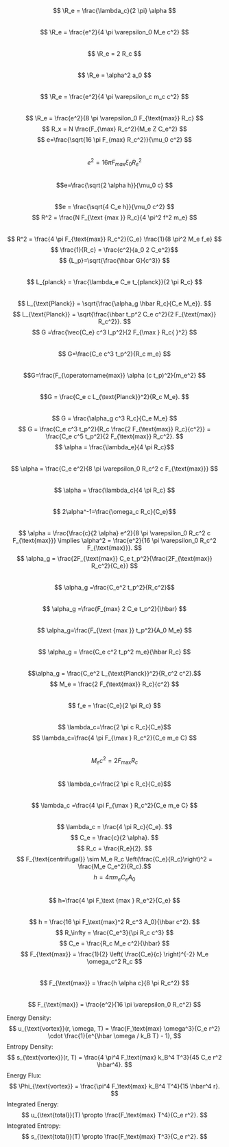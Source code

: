 $$ \R_e = \frac{\lambda_c}{2 \pi} \alpha $$  
$$ \R_e = \frac{e^2}{4 \pi \varepsilon_0 M_e c^2} $$  
$$ \R_e = 2 R_c $$  
$$ \R_e =  \alpha^2 a_0 $$  
$$ \R_e = \frac{e^2}{4 \pi \varepsilon_c m_c c^2} $$  
$$ \R_e = \frac{e^2}{8 \pi \varepsilon_0 F_{\text{max}} R_c} $$
$$ R_x = N \frac{F_{\max} R_c^2}{M_e Z C_e^2} $$
$$ e=\frac{\sqrt{16 \pi F_{max} R_c^2}}{\mu_0 c^2} $$   
$$ e^2=16 \pi F_{max} \xi_0 R_e^2 $$   
$$e=\frac{\sqrt{2 \alpha h}}{\mu_0 c} $$  
$$e = \frac{\sqrt{4 C_e h}}{\mu_0 c^2} $$
$$ R^2 = \frac{N F_{\text {max }} R_c}{4 \pi^2 f^2 m_e} $$  
$$ R^2 = \frac{4 \pi F_{\text{max}} R_c^2}{C_e} \frac{1}{8 \pi^2 M_e f_e} $$
$$    \frac{1}{R_c} = \frac{c^2}{a_0 2 C_e^2}$$
$$ {L_p}=\sqrt{\frac{\hbar G}{c^3}} $$  
$$ L_{planck} = \frac{\lambda_e C_e t_{planck}}{2 \pi R_c} $$   
$$ L_{\text{Planck}} = \sqrt{\frac{\alpha_g \hbar R_c}{C_e M_e}}.  $$
$$ L_{\text{Planck}} = \sqrt{\frac{\hbar t_p^2 C_e c^2}{2 F_{\text{max}} R_c^2}}. $$
$$ G =\frac{\vec{C_e} c^3 l_p^2}{2 F_{\max } R_c{ }^2} $$  
$$ G=\frac{C_e c^3 t_p^2}{R_c m_e} $$   
$$G=\frac{F_{\operatorname{max}} \alpha (c t_p)^2}{m_e^2} $$  
$$G = \frac{C_e c L_{\text{Planck}}^2}{R_c M_e}. $$  
$$ G = \frac{\alpha_g c^3 R_c}{C_e M_e} $$
$$ G = \frac{C_e c^3 t_p^2}{R_c \frac{2 F_{\text{max}} R_c}{c^2}} = \frac{C_e c^5 t_p^2}{2 F_{\text{max}} R_c^2}. $$
$$ \alpha = \frac{\lambda_e}{4 \pi R_c}$$  
$$ \alpha = \frac{C_e e^2}{8 \pi \varepsilon_0 R_c^2 c F_{\text{max}}} $$    
$$  \alpha = \frac{\lambda_c}{4 \pi R_c}  $$  
$$ 2\alpha^-1=\frac{\omega_c R_c}{C_e}$$    
$$ \alpha = \frac{\frac{c}{2 \alpha} e^2}{8 \pi \varepsilon_0 R_c^2 c F_{\text{max}}} \implies \alpha^2 = \frac{e^2}{16 \pi \varepsilon_0 R_c^2 F_{\text{max}}}. $$
$$ \alpha_g =  \frac{2F_{\text{max}} C_e t_p^2}{\frac{2F_{\text{max}} R_c^2}{C_e}} $$    
$$ \alpha_g =\frac{C_e^2 t_p^2}{R_c^2}$$     
$$ \alpha_g =\frac{F_{max} 2 C_e t_p^2}{\hbar} $$  
$$ \alpha_g=\frac{F_{\text {max }} t_p^2}{A_0 M_e} $$   
$$ \alpha_g = \frac{C_e c^2 t_p^2 m_e}{\hbar R_c} $$   
$$\alpha_g = \frac{C_e^2 L_{\text{Planck}}^2}{R_c^2 c^2}.$$
$$ M_e = \frac{2 F_{\text{max}} R_c}{c^2} $$   
$$ f_e = \frac{C_e}{2 \pi R_c} $$  
$$ \lambda_c=\frac{2 \pi c R_c}{C_e}$$ 
$$ \lambda_c=\frac{4 \pi F_{\max } R_c^2}{C_e m_e C} $$  
$$ M_e c^2 =2 F_{\max } R_c $$  
$$ \lambda_c=\frac{2 \pi c R_c}{C_e}$$   
$$ \lambda_c =\frac{4 \pi F_{\max } R_c^2}{C_e m_e C} $$   
$$ \lambda_c = \frac{4 \pi R_c}{C_e}. $$
$$ C_e = \frac{c}{2 \alpha}. $$
$$ R_c = \frac{R_e}{2}. $$
$$ F_{\text{centrifugal}} \sim M_e R_c \left(\frac{C_e}{R_c}\right)^2 = \frac{M_e C_e^2}{R_c}.$$
$$ h=4 \pi m_e C_e A_0 $$   
$$ h=\frac{4 \pi F_\text {max } R_e^2}{C_e} $$  
$$ h = \frac{16 \pi F_\text{max}^2 R_c^3 A_0}{\hbar c^2}. $$
$$ R_\infty = \frac{C_e^3}{\pi R_c c^3} $$
$$ C_e = \frac{R_c M_e c^2}{\hbar} $$
$$ F_{\text{max}} = \frac{1}{2} \left( \frac{C_e}{c} \right)^{-2} M_e \omega_c^2 R_c $$   
$$ F_{\text{max}} = \frac{h \alpha c}{8 \pi R_c^2} $$   
$$ F_{\text{max}} = \frac{e^2}{16 \pi \varepsilon_0 R_c^2} $$

Energy Density: $$ u_{\text{vortex}}(r, \omega, T) = \frac{F_\text{max} \omega^3}{C_e r^2} \cdot \frac{1}{e^{\hbar \omega / k_B T} - 1}, $$
Entropy Density: $$ s_{\text{vortex}}(r, T) = \frac{4 \pi^4 F_\text{max} k_B^4 T^3}{45 C_e r^2 \hbar^4}. $$
Energy Flux: $$ \Phi_{\text{vortex}} = \frac{\pi^4 F_\text{max} k_B^4 T^4}{15 \hbar^4 r}. $$
Integrated Energy: $$ u_{\text{total}}(T) \propto \frac{F_\text{max} T^4}{C_e r^2}. $$
Integrated Entropy: $$ s_{\text{total}}(T) \propto \frac{F_\text{max} T^3}{C_e r^2}. $$